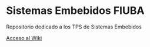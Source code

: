 # Sistemas Embebidos FIUBA

Repositorio dedicado a los TPS de Sistemas Embebidos 

[Acceso al Wiki](https://github.com/nachocarballeda/embebidos_fiuba/wiki)

